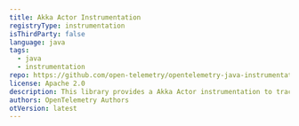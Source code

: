 ```yaml
---
title: Akka Actor Instrumentation
registryType: instrumentation
isThirdParty: false
language: java
tags:
  - java
  - instrumentation
repo: https://github.com/open-telemetry/opentelemetry-java-instrumentation/tree/main/instrumentation/akka/akka-actor-2.3/
license: Apache 2.0
description: This library provides a Akka Actor instrumentation to track requests through OpenTelemetry.
authors: OpenTelemetry Authors
otVersion: latest
---
```

